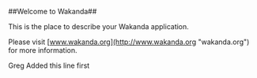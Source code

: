 ##Welcome to Wakanda##

This is the place to describe your Wakanda application.

Please visit [www.wakanda.org](http://www.wakanda.org "wakanda.org") for more information.


Greg Added this line first
